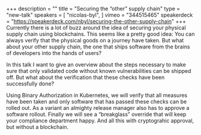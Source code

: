+++
description = ""
title = "Securing the “other” supply chain"
type = "new-talk"
speakers = [
        "nicolas-byl",
]
vimeo = "344515465"
speakerdeck = "https://speakerdeck.com/nbyl/securing-the-other-supply-chain"
+++
Currently there is a lot of buzz around the idea of securing your physical supply chain
using blockchains. This seems like a pretty good idea: You can always verify that the
physical goods on a journey have taken. But what about your other supply chain, the one
that ships software from the brains of developers into the hands of users?

In this talk I want to give an overview about the steps necessary to make sure that only
validated code without known vulnerabilities can be shipped off. But what about the
verification that these checks have been successfully done?

Using Binary Authorization in Kubernetes, we will verify that all measures have been taken
and only software that has passed these checks can be rolled out. As a variant an almighty
release manager also has to approve a software rollout. Finally we will see a “breakglass”
override that will keep your compliance department happy. And all this with cryptograhic
approval, but without a blockchain.